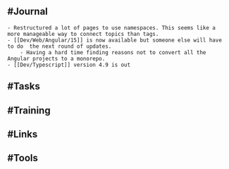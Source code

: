 ## #Journal
	- Restructured a lot of pages to use namespaces. This seems like a more manageable way to connect topics than tags.
	- [[Dev/Web/Angular/15]] is now available but someone else will have to do  the next round of updates.
		- Having a hard time finding reasons not to convert all the Angular projects to a monorepo.
	- [[Dev/Typescript]] version 4.9 is out
## #Tasks
## #Training
## #Links
## #Tools